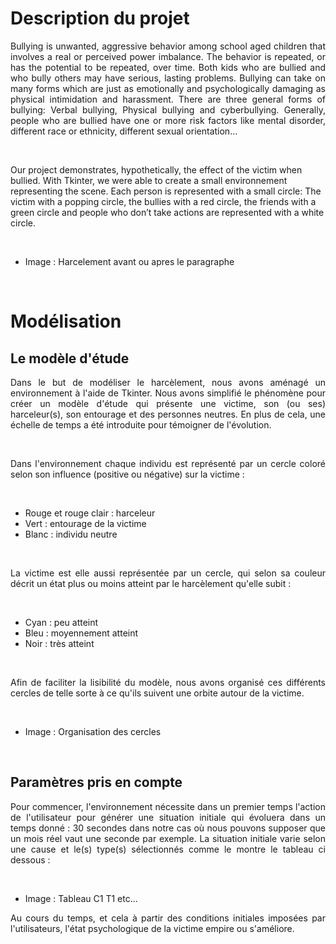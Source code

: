 # Description du projet


<div align="justify">Bullying is unwanted, aggressive behavior among school aged children that involves a real or perceived power imbalance. The behavior is repeated, or has the potential to be repeated, over time. Both kids who are bullied and who bully others may have serious, lasting problems.
Bullying can take on many forms which are just as emotionally and psychologically damaging as physical intimidation and harassment. There are three general forms of bullying: Verbal bullying, Physical bullying and cyberbullying.
Generally, people who are bullied have one or more risk factors like mental disorder, different race or ethnicity, different sexual orientation…</div>
  
<p>&nbsp; </p>

Our project demonstrates, hypothetically, the effect of the victim when bullied. With Tkinter, we were able to create a small environnement representing the scene. Each person is represented with a small circle: The victim with a popping circle, the bullies with a red circle, the friends with a green circle and people who don’t take actions are represented with a white circle.

<p>&nbsp; </p>



* Image : Harcelement avant ou apres le paragraphe

<p>&nbsp; </p>

  
# Modélisation



## Le modèle d'étude


 
<div align="justify">Dans le but de modéliser le harcèlement, nous avons aménagé un environnement à l'aide de Tkinter. Nous avons simplifié le phénomène pour créer un modèle d'étude qui présente une victime, son (ou ses) harceleur(s), son entourage et des personnes neutres. En plus de cela, une échelle de temps a été introduite pour témoigner de l'évolution.</div>
<p>&nbsp; </p>

<div align="justify">Dans l'environnement chaque individu est représenté par un cercle coloré selon son influence (positive ou négative) sur la victime :</div>
<p>&nbsp; </p>

* Rouge et rouge clair : harceleur
* Vert : entourage de la victime
* Blanc : individu neutre
<p>&nbsp; </p>

<div align="justify">La victime est elle aussi représentée par un cercle, qui selon sa couleur décrit un état plus ou moins atteint par le harcèlement qu'elle subit :</div>
<p>&nbsp; </p>

* Cyan : peu atteint
* Bleu : moyennement atteint
* Noir : très atteint
<p>&nbsp; </p>

<div align="justify">Afin de faciliter la lisibilité du modèle, nous avons organisé ces différents cercles de telle sorte à ce qu'ils suivent une orbite autour de la victime.</div>
<p>&nbsp; </p>

* Image : Organisation des cercles

<p>&nbsp; </p>

## Paramètres pris en compte

<div align="justify">Pour commencer, l'environnement nécessite dans un premier temps l'action de l'utilisateur pour générer une situation initiale qui évoluera dans un temps donné : 30 secondes dans notre cas où nous pouvons supposer que un mois réel vaut une seconde par exemple. La situation initiale varie selon une cause et le(s) type(s) sélectionnés comme le montre le tableau ci dessous :</div>
<p>&nbsp; </p>

* Image : Tableau C1 T1 etc...

<div align="justify">Au cours du temps, et cela à partir des conditions initiales imposées par l'utilisateurs, l'état psychologique de la victime empire ou s'améliore.</div>

